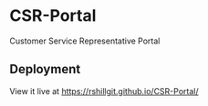 # CSR-Portal
Customer Service Representative Portal

## Deployment
View it live at https://rshillgit.github.io/CSR-Portal/